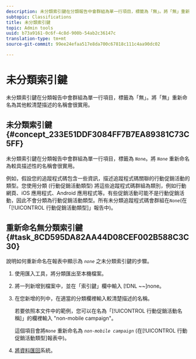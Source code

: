 ```yaml
---
description: 未分類索引鍵在分類報告中會群組為單一行項目，標籤為「無」。將「無」重新命名為其他較清楚描述的名稱會很實用。
subtopic: Classifications
title: 未分類索引鍵
topic: Admin tools
uuid: b73a9161-0c6f-4c8d-900b-54ab2c36147c
translation-type: tm+mt
source-git-commit: 99ee24efaa517e8da700c67818c111c4aa90dc02

---
```



# 未分類索引鍵

未分類索引鍵在分類報告中會群組為單一行項目，標籤為「無」。將「無」重新命名為其他較清楚描述的名稱會很實用。

## 未分類索引鍵 {#concept_233E51DDF3084FF7B7EA89381C73C5FF}

未分類索引鍵在分類報告中會群組為單一行項目，標籤為 *`None`*。將 *`None`* 重新命名為較具描述性的名稱會很實用。

例如，假設您的追蹤程式碼包含一些資訊，描述追蹤程式碼關聯的行動促銷活動的類型。您使用分類 (行動促銷活動類型) 將這些追蹤程式碼群組為類別，例如行動網頁、iOS 應用程式、Android 應用程式等。有些促銷活動可能不是行動促銷活動，因此不會分類為行動促銷活動類型。所有未分類追蹤程式碼會群組在&#x200B;*`None`*(在「[!UICONTROL 行動促銷活動類型]」報告中)。

## 重新命名無分類索引鍵 {#task_8CD595DA82AA44D08CEF002B588C3C30}

<!-- 

t_rename_classification_none.xml

 -->

說明如何重新命名在報表中顯示為 *`none`* 之未分類索引鍵的步驟。

1. 使用匯入工具，將分類匯出至本機檔案。
1. 將一列新增到檔案中，並在「索引鍵」欄中輸入 [!DNL ~~]none。
1. 在您新增的列中，在適當的分類欄裡輸入較清楚描述的名稱。

   若要依照本文件中的範例，您可以在名為「[!UICONTROL 行動促銷活動名稱]」的欄裡輸入 &quot;non-mobile campaign&quot;。

   這個項目會將&#x200B;*`None`* 重新命名為 *`non-mobile campaign`* (在[!UICONTROL 行動促銷活動類型]報表中)。
1. [將資料匯回](/help/components/c-classifications2/c-classifications-importer/import-file.md)系統。
